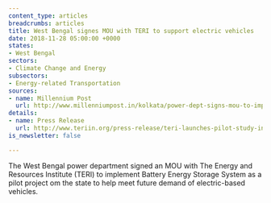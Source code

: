 ```yaml
---
content_type: articles
breadcrumbs: articles
title: West Bengal signes MOU with TERI to support electric vehicles
date: 2018-11-28 05:00:00 +0000
states:
- West Bengal
sectors:
- Climate Change and Energy
subsectors:
- Energy-related Transportation
sources:
- name: Millennium Post
  url: http://www.millenniumpost.in/kolkata/power-dept-signs-mou-to-implement-battery-energy-storage-system-as-pilot-project-328568
details:
- name: Press Release
  url: http://www.teriin.org/press-release/teri-launches-pilot-study-introduce-battery-energy-storage-system-bess-upgrade-power
is_newsletter: false

---
```

The West Bengal power department signed an MOU with The Energy and Resources Institute (TERI) to implement Battery Energy Storage System as a pilot project om the state to help meet future demand of electric-based vehicles. 
